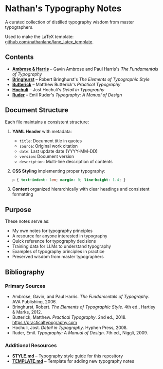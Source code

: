 # Nathan's Typography Notes

A curated collection of distilled typography wisdom from master typographers.

Used to make the LaTeX template: [github.com/nathanlane/lane_latex_template]([github.com/nathanlane/lane_latex_template](https://github.com/nathanlane/lane_latex_template)).

## Contents

- **[Ambrose & Harris](ambroseharris.md)** – Gavin Ambrose and Paul Harris's *The Fundamentals of Typography*
- **[Bringhurst](bringhurst.md)** – Robert Bringhurst's *The Elements of Typographic Style*
- **[Butterick](butterick.md)** – Matthew Butterick's *Practical Typography*
- **[Hochuli](hochuli.md)** – Jost Hochuli's *Detail in Typography*
- **[Ruder](ruder.md)** – Emil Ruder's *Typography: A Manual of Design*

## Document Structure

Each file maintains a consistent structure:

1. **YAML Header** with metadata:
   - `title`: Document title in quotes
   - `source`: Original work citation
   - `date`: Last update date (YYYY-MM-DD)
   - `version`: Document version
   - `description`: Multi-line description of contents

2. **CSS Styling** implementing proper typography:
   ```css
   p { text-indent: 1em; margin: 0; line-height: 1.4; }
   ```

3. **Content** organized hierarchically with clear headings and consistent formatting

## Purpose

These notes serve as:
- My own notes for typography principles
- A resource for anyone interested in typography
- Quick reference for typography decisions
- Training data for LLMs to understand typography
- Examples of typography principles in practice
- Preserved wisdom from master typographers

## Bibliography

### Primary Sources

- Ambrose, Gavin, and Paul Harris. *The Fundamentals of Typography*. AVA Publishing, 2006.
- Bringhurst, Robert. *The Elements of Typographic Style*. 4th ed., Hartley & Marks, 2012.
- Butterick, Matthew. *Practical Typography*. 2nd ed., 2018. https://practicaltypography.com
- Hochuli, Jost. *Detail in Typography*. Hyphen Press, 2008.
- Ruder, Emil. *Typography: A Manual of Design*. 7th ed., Niggli, 2009.

### Additional Resources

- **[STYLE.md](STYLE.md)** – Typography style guide for this repository
- **[TEMPLATE.md](TEMPLATE.md)** – Template for adding new typography notes
